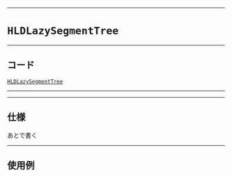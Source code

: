 _____

# `HLDLazySegmentTree`

_____

## コード

[`HLDLazySegmentTree`](https://github.com/titanium-22/Library_py/blob/main/Graph/HLD/HLDLazySegmentTree.py)

_____


_____

## 仕様

あとで書く

_____

## 使用例

```python
```

